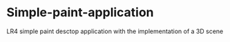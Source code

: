 # Simple-paint-application
LR4 simple paint desctop application with the implementation of a 3D scene
